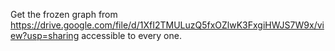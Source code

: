 
Get the frozen graph from https://drive.google.com/file/d/1XfI2TMULuzQ5fxOZlwK3FxgiHWJS7W9x/view?usp=sharing accessible to every one.
